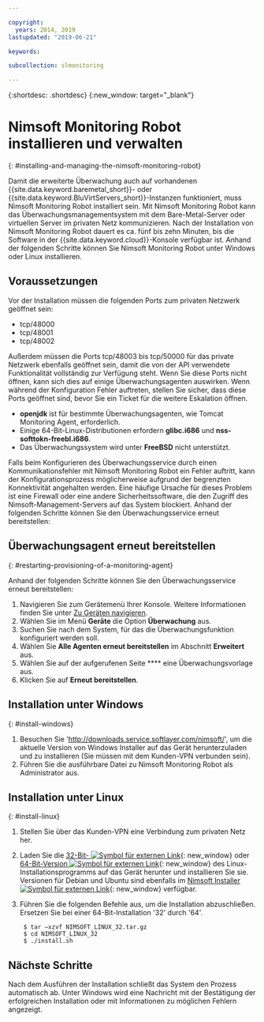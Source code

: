 ```yaml
---

copyright:
  years: 2014, 2019
lastupdated: "2019-06-21"

keywords:

subcollection: slmonitoring

---
```


{:shortdesc: .shortdesc}
{:new_window: target="_blank"}

# Nimsoft Monitoring Robot installieren und verwalten
{: #installing-and-managing-the-nimsoft-monitoring-robot}

Damit die erweiterte Überwachung auch auf vorhandenen {{site.data.keyword.baremetal_short}}- oder {{site.data.keyword.BluVirtServers_short}}-Instanzen funktioniert, muss Nimsoft Monitoring Robot installiert sein. Mit Nimsoft Monitoring Robot kann das Überwachungsmanagementsystem mit dem Bare-Metal-Server oder virtuellen Server im privaten Netz kommunizieren. Nach der Installation von Nimsoft Monitoring Robot dauert es ca. fünf bis zehn Minuten, bis die Software in der {{site.data.keyword.cloud}}-Konsole verfügbar ist. Anhand der folgenden Schritte können Sie Nimsoft Monitoring Robot unter Windows oder Linux installieren.

## Voraussetzungen

Vor der Installation müssen die folgenden Ports zum privaten Netzwerk geöffnet sein:

* tcp/48000
* tcp/48001
* tcp/48002

Außerdem müssen die Ports tcp/48003 bis tcp/50000 für das private Netzwerk ebenfalls geöffnet sein, damit die von der API verwendete Funktionalität vollständig zur Verfügung steht. Wenn Sie diese Ports nicht öffnen, kann sich dies auf einige Überwachungsagenten auswirken. Wenn während der Konfiguration Fehler auftreten, stellen Sie sicher, dass diese Ports geöffnet sind, bevor Sie ein Ticket für die weitere Eskalation öffnen.

* **openjdk** ist für bestimmte Überwachungsagenten, wie Tomcat Monitoring Agent, erforderlich.
* Einige 64-Bit-Linux-Distributionen erfordern **glibc.i686** und **nss-softtokn-freebl.i686**.
* Das Überwachungssystem wird unter **FreeBSD** nicht unterstützt.

Falls beim Konfigurieren des Überwachungsservice durch einen Kommunikationsfehler mit Nimsoft Monitoring Robot ein Fehler auftritt, kann der Konfigurationsprozess möglicherweise aufgrund der begrenzten Konnektivität angehalten werden. Eine häufige Ursache für dieses Problem ist eine Firewall oder eine andere Sicherheitssoftware, die den Zugriff des Nimsoft-Management-Servers auf das System blockiert. Anhand der folgenden Schritte können Sie den Überwachungsservice erneut bereitstellen:

## Überwachungsagent erneut bereitstellen
{: #restarting-provisioning-of-a-monitoring-agent}

Anhand der folgenden Schritte können Sie den Überwachungsservice erneut bereitstellen:
1. Navigieren Sie zum Gerätemenü Ihrer Konsole. Weitere Informationen finden Sie unter [Zu Geräten navigieren](https://test.cloud.ibm.com/docs/infrastructure/SLmonitoring?topic=virtual-servers-navigating-devices).
2. Wählen Sie im Menü **Geräte** die Option **Überwachung** aus.
3. Suchen Sie nach dem System, für das die Überwachungsfunktion konfiguriert werden soll.
4. Wählen Sie **Alle Agenten erneut bereitstellen** im Abschnitt **Erweitert** aus.
5. Wählen Sie auf der aufgerufenen Seite **** eine Überwachungsvorlage aus.
6. Klicken Sie auf **Erneut bereitstellen**.

## Installation unter Windows
{: #install-windows}

1. Besuchen Sie 'http://downloads.service.softlayer.com/nimsoft/', um die aktuelle Version von Windows Installer auf das Gerät herunterzuladen und zu installieren (Sie müssen mit dem Kunden-VPN verbunden sein).
2. Führen Sie die ausführbare Datei zu Nimsoft Monitoring Robot als Administrator aus.

## Installation unter Linux
{: #install-linux}

1. Stellen Sie über das Kunden-VPN eine Verbindung zum privaten Netz her.
2. Laden Sie die [32-Bit- ![Symbol für externen Link ](../../icons/launch-glyph.svg "Symbol für externen Link")](http://downloads.service.softlayer.com/nimsoft/NIMSOFT_LINUX_32.tar.gz){: new_window} oder [64-Bit-Version ![Symbol für externen Link ](../../icons/launch-glyph.svg "Symbol für externen Link ")](http://downloads.service.softlayer.com/nimsoft/NIMSOFT_LINUX_64.tar.gz){: new_window} des Linux-Installationsprogramms auf das Gerät herunter und installieren Sie sie. Versionen für Debian und Ubuntu sind ebenfalls im [Nimsoft Installer ![Symbol für externen Link](../../icons/launch-glyph.svg "Symbol für externen Link")](http://downloads.service.softlayer.com/nimsoft/){: new_window} verfügbar.
3. Führen Sie die folgenden Befehle aus, um die Installation abzuschließen. Ersetzen Sie bei einer 64-Bit-Installation '32' durch '64'.

        $ tar –xzvf NIMSOFT_LINUX_32.tar.gz
        $ cd NIMSOFT_LINUX_32
        $ ./install.sh

## Nächste Schritte

Nach dem Ausführen der Installation schließt das System den Prozess automatisch ab. Unter Windows wird eine Nachricht mit der Bestätigung der erfolgreichen Installation oder mit Informationen zu möglichen Fehlern angezeigt.

